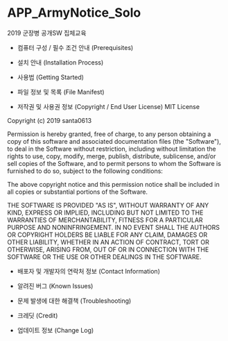 # APP_ArmyNotice_Solo
2019 군장병 공개SW 집체교육

- 컴퓨터 구성 / 필수 조건 안내 (Prerequisites)

- 설치 안내 (Installation Process)

- 사용법 (Getting Started)

- 파일 정보 및 목록 (File Manifest)

- 저작권 및 사용권 정보 (Copyright / End User License)
MIT License

Copyright (c) 2019 santa0613

Permission is hereby granted, free of charge, to any person obtaining a copy
of this software and associated documentation files (the "Software"), to deal
in the Software without restriction, including without limitation the rights
to use, copy, modify, merge, publish, distribute, sublicense, and/or sell
copies of the Software, and to permit persons to whom the Software is
furnished to do so, subject to the following conditions:

The above copyright notice and this permission notice shall be included in all
copies or substantial portions of the Software.

THE SOFTWARE IS PROVIDED "AS IS", WITHOUT WARRANTY OF ANY KIND, EXPRESS OR
IMPLIED, INCLUDING BUT NOT LIMITED TO THE WARRANTIES OF MERCHANTABILITY,
FITNESS FOR A PARTICULAR PURPOSE AND NONINFRINGEMENT. IN NO EVENT SHALL THE
AUTHORS OR COPYRIGHT HOLDERS BE LIABLE FOR ANY CLAIM, DAMAGES OR OTHER
LIABILITY, WHETHER IN AN ACTION OF CONTRACT, TORT OR OTHERWISE, ARISING FROM,
OUT OF OR IN CONNECTION WITH THE SOFTWARE OR THE USE OR OTHER DEALINGS IN THE
SOFTWARE.

- 배포자 및 개발자의 연락처 정보 (Contact Information)

- 알려진 버그 (Known Issues)

- 문제 발생에 대한 해결책 (Troubleshooting)

- 크레딧 (Credit)

- 업데이트 정보 (Change Log)
